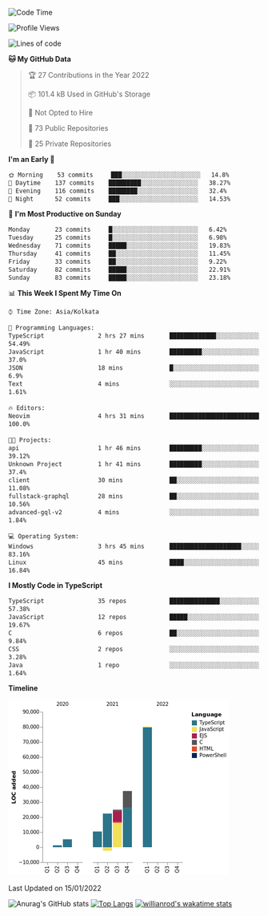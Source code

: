 <!--START_SECTION:waka-->
![Code Time](http://img.shields.io/badge/Code%20Time-108%20hrs%2028%20mins-blue)

![Profile Views](http://img.shields.io/badge/Profile%20Views-5-blue)

![Lines of code](https://img.shields.io/badge/From%20Hello%20World%20I%27ve%20Written-180%20Thousand%20lines%20of%20code-blue)

**🐱 My GitHub Data** 

> 🏆 27 Contributions in the Year 2022
 > 
> 📦 101.4 kB Used in GitHub's Storage 
 > 
> 🚫 Not Opted to Hire
 > 
> 📜 73 Public Repositories 
 > 
> 🔑 25 Private Repositories  
 > 
**I'm an Early 🐤** 

```text
🌞 Morning    53 commits     ███░░░░░░░░░░░░░░░░░░░░░░   14.8% 
🌆 Daytime    137 commits    █████████░░░░░░░░░░░░░░░░   38.27% 
🌃 Evening    116 commits    ████████░░░░░░░░░░░░░░░░░   32.4% 
🌙 Night      52 commits     ███░░░░░░░░░░░░░░░░░░░░░░   14.53%

```
📅 **I'm Most Productive on Sunday** 

```text
Monday       23 commits     █░░░░░░░░░░░░░░░░░░░░░░░░   6.42% 
Tuesday      25 commits     █░░░░░░░░░░░░░░░░░░░░░░░░   6.98% 
Wednesday    71 commits     █████░░░░░░░░░░░░░░░░░░░░   19.83% 
Thursday     41 commits     ██░░░░░░░░░░░░░░░░░░░░░░░   11.45% 
Friday       33 commits     ██░░░░░░░░░░░░░░░░░░░░░░░   9.22% 
Saturday     82 commits     █████░░░░░░░░░░░░░░░░░░░░   22.91% 
Sunday       83 commits     █████░░░░░░░░░░░░░░░░░░░░   23.18%

```


📊 **This Week I Spent My Time On** 

```text
⌚︎ Time Zone: Asia/Kolkata

💬 Programming Languages: 
TypeScript               2 hrs 27 mins       █████████████░░░░░░░░░░░░   54.49% 
JavaScript               1 hr 40 mins        █████████░░░░░░░░░░░░░░░░   37.0% 
JSON                     18 mins             █░░░░░░░░░░░░░░░░░░░░░░░░   6.9% 
Text                     4 mins              ░░░░░░░░░░░░░░░░░░░░░░░░░   1.61%

🔥 Editors: 
Neovim                   4 hrs 31 mins       █████████████████████████   100.0%

🐱‍💻 Projects: 
api                      1 hr 46 mins        █████████░░░░░░░░░░░░░░░░   39.12% 
Unknown Project          1 hr 41 mins        █████████░░░░░░░░░░░░░░░░   37.4% 
client                   30 mins             ██░░░░░░░░░░░░░░░░░░░░░░░   11.08% 
fullstack-graphql        28 mins             ██░░░░░░░░░░░░░░░░░░░░░░░   10.56% 
advanced-gql-v2          4 mins              ░░░░░░░░░░░░░░░░░░░░░░░░░   1.84%

💻 Operating System: 
Windows                  3 hrs 45 mins       ████████████████████░░░░░   83.16% 
Linux                    45 mins             ████░░░░░░░░░░░░░░░░░░░░░   16.84%

```

**I Mostly Code in TypeScript** 

```text
TypeScript               35 repos            ██████████████░░░░░░░░░░░   57.38% 
JavaScript               12 repos            █████░░░░░░░░░░░░░░░░░░░░   19.67% 
C                        6 repos             ██░░░░░░░░░░░░░░░░░░░░░░░   9.84% 
CSS                      2 repos             ░░░░░░░░░░░░░░░░░░░░░░░░░   3.28% 
Java                     1 repo              ░░░░░░░░░░░░░░░░░░░░░░░░░   1.64%

```


**Timeline**

![Chart not found](https://raw.githubusercontent.com/wise-introvert/wise-introvert/master/charts/bar_graph.png) 


 Last Updated on 15/01/2022
<!--END_SECTION:waka-->

![Anurag's GitHub stats](https://github-readme-stats.vercel.app/api?username=wise-introvert&count_private=true&show_icons=true)
[![Top Langs](https://github-readme-stats.vercel.app/api/top-langs/?username=wise-introvert&langs_count=10)](https://github.com/anuraghazra/github-readme-stats)
[![willianrod's wakatime stats](https://github-readme-stats.vercel.app/api/wakatime?username=wiseintrovert)](https://github.com/anuraghazra/github-readme-stats)

